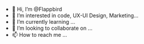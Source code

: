 - 👋 Hi, I’m @Flappbird
- 👀 I’m interested in code, UX-UI Design, Marketing...
- 🌱 I’m currently learning ...
- 💞️ I’m looking to collaborate on ...
- 📫 How to reach me ...

<!---
Flappbird/Flappbird is a ✨ special ✨ repository because its `README.md` (this file) appears on your GitHub profile.
You can click the Preview link to take a look at your changes.
--->
